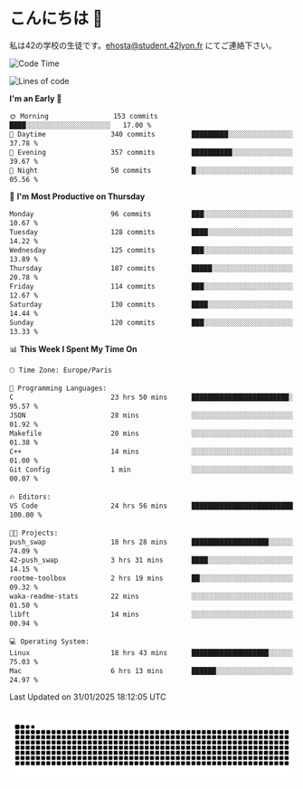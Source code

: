 <h1 align="left">こんにちは 👋</h1>
<p align="left">
	私は42の学校の生徒です。<a href="mailto:ehosta@student.42lyon.fr">ehosta@student.42lyon.fr</a> にてご連絡下さい。<br>
</p>

<!--START_SECTION:waka-->
![Code Time](http://img.shields.io/badge/Code%20Time-2%2C089%20hrs%205%20mins-blue)

![Lines of code](https://img.shields.io/badge/From%20Hello%20World%20I%27ve%20Written-146.4%20thousand%20lines%20of%20code-blue)

**I'm an Early 🐤** 

```text
🌞 Morning                153 commits         ████░░░░░░░░░░░░░░░░░░░░░   17.00 % 
🌆 Daytime                340 commits         █████████░░░░░░░░░░░░░░░░   37.78 % 
🌃 Evening                357 commits         ██████████░░░░░░░░░░░░░░░   39.67 % 
🌙 Night                  50 commits          █░░░░░░░░░░░░░░░░░░░░░░░░   05.56 % 
```
📅 **I'm Most Productive on Thursday** 

```text
Monday                   96 commits          ███░░░░░░░░░░░░░░░░░░░░░░   10.67 % 
Tuesday                  128 commits         ████░░░░░░░░░░░░░░░░░░░░░   14.22 % 
Wednesday                125 commits         ███░░░░░░░░░░░░░░░░░░░░░░   13.89 % 
Thursday                 187 commits         █████░░░░░░░░░░░░░░░░░░░░   20.78 % 
Friday                   114 commits         ███░░░░░░░░░░░░░░░░░░░░░░   12.67 % 
Saturday                 130 commits         ████░░░░░░░░░░░░░░░░░░░░░   14.44 % 
Sunday                   120 commits         ███░░░░░░░░░░░░░░░░░░░░░░   13.33 % 
```


📊 **This Week I Spent My Time On** 

```text
🕑︎ Time Zone: Europe/Paris

💬 Programming Languages: 
C                        23 hrs 50 mins      ████████████████████████░   95.57 % 
JSON                     28 mins             ░░░░░░░░░░░░░░░░░░░░░░░░░   01.92 % 
Makefile                 20 mins             ░░░░░░░░░░░░░░░░░░░░░░░░░   01.38 % 
C++                      14 mins             ░░░░░░░░░░░░░░░░░░░░░░░░░   01.00 % 
Git Config               1 min               ░░░░░░░░░░░░░░░░░░░░░░░░░   00.07 % 

🔥 Editors: 
VS Code                  24 hrs 56 mins      █████████████████████████   100.00 % 

🐱‍💻 Projects: 
push_swap                18 hrs 28 mins      ███████████████████░░░░░░   74.09 % 
42-push_swap             3 hrs 31 mins       ████░░░░░░░░░░░░░░░░░░░░░   14.15 % 
rootme-toolbox           2 hrs 19 mins       ██░░░░░░░░░░░░░░░░░░░░░░░   09.32 % 
waka-readme-stats        22 mins             ░░░░░░░░░░░░░░░░░░░░░░░░░   01.50 % 
libft                    14 mins             ░░░░░░░░░░░░░░░░░░░░░░░░░   00.94 % 

💻 Operating System: 
Linux                    18 hrs 43 mins      ███████████████████░░░░░░   75.03 % 
Mac                      6 hrs 13 mins       ██████░░░░░░░░░░░░░░░░░░░   24.97 % 
```


 Last Updated on 31/01/2025 18:12:05 UTC
<!--END_SECTION:waka-->

<br clear="both">
<div align="left">
	<picture align="left">
		<source media="(prefers-color-scheme: light)" srcset="https://raw.githubusercontent.com/elouannh/elouannh/output/github-contribution-grid-snake.svg" width="800px">
		<source media="(prefers-color-scheme: dark)" srcset="https://raw.githubusercontent.com/elouannh/elouannh/output/github-contribution-grid-snake-dark.svg" width="800px">
		<img alt="github-snake" src="https://raw.githubusercontent.com/elouannh/elouannh/output/github-contribution-grid-snake.svg" width="800px">
	</picture>
</div>
